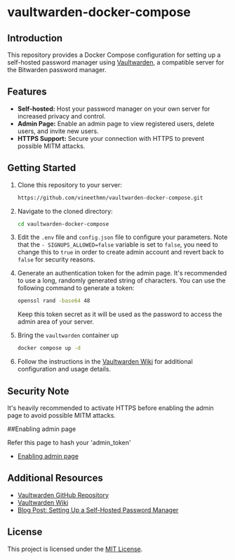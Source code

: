 # vaultwarden-docker-compose

## Introduction

This repository provides a Docker Compose configuration for setting up a self-hosted password manager using [Vaultwarden](https://github.com/dani-garcia/vaultwarden), a compatible server for the Bitwarden password manager.

## Features

- **Self-hosted:** Host your password manager on your own server for increased privacy and control.
- **Admin Page:** Enable an admin page to view registered users, delete users, and invite new users.
- **HTTPS Support:** Secure your connection with HTTPS to prevent possible MITM attacks.

## Getting Started

1. Clone this repository to your server:

    ```bash
    https://github.com/vineethmn/vaultwarden-docker-compose.git
    ```

2. Navigate to the cloned directory:

    ```bash
    cd vaultwarden-docker-compose
    ```

3. Edit the `.env` file and `config.json` file to configure your parameters. Note that the `- SIGNUPS_ALLOWED=false` variable is set to `false`, you need to change this to `true` in order to create admin account and revert back to `false` for security reasons.

4. Generate an authentication token for the admin page. It's recommended to use a long, randomly generated string of characters. You can use the following command to generate a token:

    ```bash
    openssl rand -base64 48
    ```

    Keep this token secret as it will be used as the password to access the admin area of your server.

5. Bring the `vaultwarden` container up

    ```bash
    docker compose up -d
    ```
   
6. Follow the instructions in the [Vaultwarden Wiki](https://github.com/dani-garcia/vaultwarden/wiki) for additional configuration and usage details.

## Security Note

It's heavily recommended to activate HTTPS before enabling the admin page to avoid possible MITM attacks.

##Enabling admin page

Refer this page to hash your 'admin_token'  

- [Enabling admin page](https://github.com/dani-garcia/vaultwarden/wiki/Enabling-admin-page#secure-the-admin_token)

## Additional Resources

- [Vaultwarden GitHub Repository](https://github.com/dani-garcia/vaultwarden)
- [Vaultwarden Wiki](https://github.com/dani-garcia/vaultwarden/wiki)
- [Blog Post: Setting Up a Self-Hosted Password Manager](https://geekscircuit.com/password-manager/)

## License

This project is licensed under the [MIT License](LICENSE).
